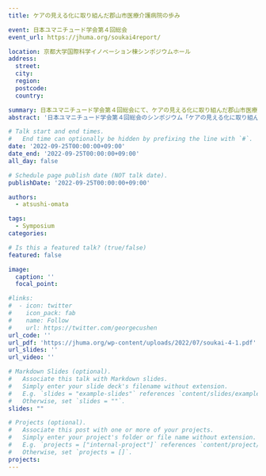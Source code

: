 ```yaml
---
title: ケアの見える化に取り組んだ郡山市医療介護病院の歩み

event: 日本ユマニチュード学会第４回総会
event_url: https://jhuma.org/soukai4report/

location: 京都大学国際科学イノベーション棟シンポジウムホール
address:
  street: 
  city: 
  region: 
  postcode: 
  country: 

summary: 日本ユマニチュード学会第４回総会にて、ケアの見える化に取り組んだ郡山市医療介護病院の歩みについて発表を行いました。
abstract: '日本ユマニチュード学会第４回総会のシンポジウム「ケアの見える化に取り組んだ郡山市医療介護病院の歩み」にて、ケア映像を活用したケアの見える化について発表を行いました。'

# Talk start and end times.
#   End time can optionally be hidden by prefixing the line with `#`.
date: '2022-09-25T00:00:00+09:00'
date_end: '2022-09-25T00:00:00+09:00'
all_day: false

# Schedule page publish date (NOT talk date).
publishDate: '2022-09-25T00:00:00+09:00'

authors:
  - atsushi-omata

tags: 
  - Symposium
categories: 

# Is this a featured talk? (true/false)
featured: false

image:
  caption: ''
  focal_point: 

#links:
#  - icon: twitter
#    icon_pack: fab
#    name: Follow
#    url: https://twitter.com/georgecushen
url_code: ''
url_pdf: 'https://jhuma.org/wp-content/uploads/2022/07/soukai-4-1.pdf'
url_slides: ''
url_video: ''

# Markdown Slides (optional).
#   Associate this talk with Markdown slides.
#   Simply enter your slide deck's filename without extension.
#   E.g. `slides = "example-slides"` references `content/slides/example-slides.md`.
#   Otherwise, set `slides = ""`.
slides: ""

# Projects (optional).
#   Associate this post with one or more of your projects.
#   Simply enter your project's folder or file name without extension.
#   E.g. `projects = ["internal-project"]` references `content/project/deep-learning/index.md`.
#   Otherwise, set `projects = []`.
projects: 
---
```



